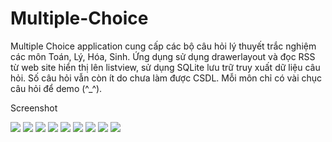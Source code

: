 # Multiple-Choice
Multiple Choice application cung cấp các bộ câu hỏi lý thuyết trắc nghiệm các môn Toán, Lý, Hóa, Sinh. Ứng dụng sử dụng drawerlayout và đọc RSS từ web site hiển thị lên listview, sử dụng SQLite lưu trữ truy xuất dữ liệu câu hỏi. Số câu hỏi vẫn còn ít do chưa làm được CSDL. Mỗi môn chỉ có vài chục câu hỏi để demo (^_^).

Screenshot

<img src="https://github.com/hoangnv1997/Multiple-Choice/blob/master/ScreenshotsApp_1.PNG">
<img src="https://github.com/hoangnv1997/Multiple-Choice/blob/master/ScreenshotsApp_2.PNG">
<img src="https://github.com/hoangnv1997/Multiple-Choice/blob/master/ScreenshotsApp_3.PNG">
<img src="https://github.com/hoangnv1997/Multiple-Choice/blob/master/ScreenshotsApp_4.PNG">
<img src="https://github.com/hoangnv1997/Multiple-Choice/blob/master/ScreenshotsApp_5.PNG">
<img src="https://github.com/hoangnv1997/Multiple-Choice/blob/master/ScreenshotsApp_6.PNG">
<img src="https://github.com/hoangnv1997/Multiple-Choice/blob/master/ScreenshotsApp_7.PNG">
<img src="https://github.com/hoangnv1997/Multiple-Choice/blob/master/ScreenshotsApp_8.PNG">
<img src="https://github.com/hoangnv1997/Multiple-Choice/blob/master/ScreenshotsApp_9.PNG">
